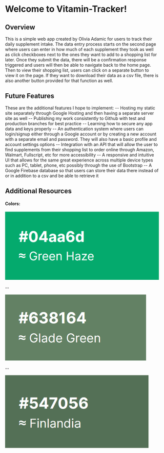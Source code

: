 # Welcome to Vitamin-Tracker!

## Overview
This is a simple web app created by Olivia Adamic for users to track their daily supplement intake. The data entry process starts on the second page where users can enter in how much of each supplement they took as well as click checkboxes next to the ones they want to add to a shopping list for later. Once they submit the data, there will be a confirmation response triggered and users will then be able to navigate back to the home page. Then to view their shopping list, users can click on a separate button to view it on the page. If they want to download their data as a csv file, there is also another button provided for that function as well. 

## Future Features
These are the additional features I hope to implement: 
-- Hosting my static site separately through Google Hosting and then having a separate server site as well 
-- Publishing my work consistently to Github with test and production branches for best practice
-- Learning how to secure any app data and keys properly 
-- An authentication system where users can login/signup either through a Google account or by creating a new account with a separate email and password. They will also have a basic profile and account settings options
-- Integration with an API that will allow the user to find supplements from their shopping list to order online through Amazon, Walmart, Fullscript, etc for more accessibility 
-- A responsive and intuitive UI that allows for the same great experience across multiple device types such as PC, tablet, phone, etc possibly through the use of Bootstrap
-- A Google Firebase database so that users can store their data there instead of or in addition to a csv and be able to retrieve it


## Additional Resources
#### Colors: 

![alt text](/img-assets/image.png)

--

![alt text](/img-assets/image-1.png)

--

![alt text](/img-assets/image-2.png)

